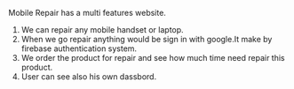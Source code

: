 Mobile Repair has a multi features website.

1. We can repair any mobile handset or laptop.
2. When we go repair anything would be sign in with google.It make by firebase authentication system.
3. We order the product for repair and see how much time need repair this product.
4. User can see also his own dassbord.
